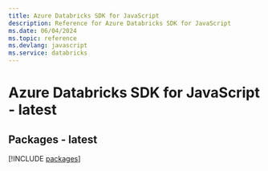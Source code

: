 ```yaml
---
title: Azure Databricks SDK for JavaScript
description: Reference for Azure Databricks SDK for JavaScript
ms.date: 06/04/2024
ms.topic: reference
ms.devlang: javascript
ms.service: databricks
---
```

# Azure Databricks SDK for JavaScript - latest
## Packages - latest
[!INCLUDE [packages](databricks-index.md)]